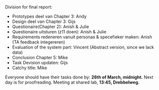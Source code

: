 Division for final report:
- Prototypes deel van Chapter 3: Andy
- Design deel van Chapter 3: Gijs
- Questionaire(Chapter 2): Anish & Julie
- Questionaire uitsturen (z11 doen): Anish & Julie
- Requirements redeneren vanuit personas & specefieker maken: Anish (TA feedback integereren)
- Evaluation of the system part: Vincent (Abstract version, since we lack data)
- Conclusion Chapter 5:  Mike
- Task Devision updaten: Gijs
- Catchy title: Mike

Everyone should have their tasks done by: __26th of March, midnight.__
Next day is for proofreading.
Meeting at shared lab, __13:45, Drebbelweg.__